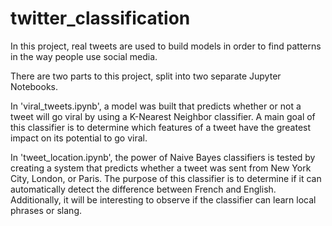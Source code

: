 # twitter_classification

In this project, real tweets are used to build models in order to find patterns in the way people use social media.

There are two parts to this project, split into two separate Jupyter Notebooks.

In 'viral_tweets.ipynb', a model was built that predicts whether or not a tweet will go viral by using a K-Nearest Neighbor classifier. A main goal of this classifier is to determine which features of a tweet have the greatest impact on its potential to go viral.

In 'tweet_location.ipynb', the power of Naive Bayes classifiers is tested by creating a system that predicts whether a tweet was sent from New York City, London, or Paris. The purpose of this classifier is to determine if it can automatically detect the difference between French and English. Additionally, it will be interesting to observe if the classifier can learn local phrases or slang. 

